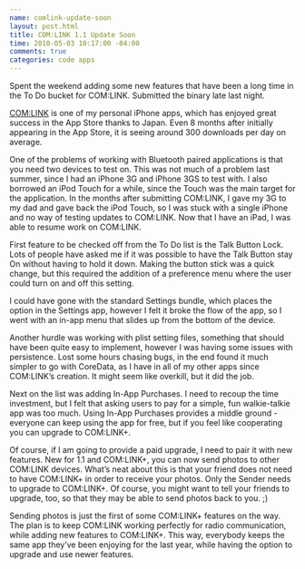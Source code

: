 ```yaml
--- 
name: comlink-update-soon
layout: post.html
title: COM:LINK 1.1 Update Soon
time: 2010-05-03 10:17:00 -04:00
comments: true
categories: code apps
---
```

Spent the weekend adding some new features that have been a long time in the To Do bucket for COM:LINK. Submitted the binary late last night.

[COM:LINK](/apps/comlink.html) is one of my personal iPhone apps, which has enjoyed great success in the App Store thanks to Japan. Even 8 months after initially appearing in the App Store, it is seeing around 300 downloads per day on average.

One of the problems of working with Bluetooth paired applications is that you need two devices to test on. This was not much of a problem last summer, since I had an iPhone 3G and iPhone 3GS to test with. I also borrowed an iPod Touch for a while, since the Touch was the main target for the application. In the months after submitting COM:LINK, I gave my 3G to my dad and gave back the iPod Touch, so I was stuck with a single iPhone and no way of testing updates to COM:LINK. Now that I have an iPad, I was able to resume work on COM:LINK.

First feature to be checked off from the To Do list is the Talk Button Lock. Lots of people have asked me if it was possible to have the Talk Button stay On without having to hold it down. Making the button stick was a quick change, but this required the addition of a preference menu where the user could turn on and off this setting.

I could have gone with the standard Settings bundle, which places the option in the Settings app, however I felt it broke the flow of the app, so I went with an in-app menu that slides up from the bottom of the device.

Another hurdle was working with plist setting files, something that should have been quite easy to implement, however I was having some issues with persistence. Lost some hours chasing bugs, in the end found it much simpler to go with CoreData, as I have in all of my other apps since COM:LINK’s creation. It might seem like overkill, but it did the job.

Next on the list was adding In-App Purchases. I need to recoup the time investment, but I felt that asking users to pay for a simple, fun walkie-talkie app was too much. Using In-App Purchases provides a middle ground - everyone can keep using the app for free, but if you feel like cooperating you can upgrade to COM:LINK+.

Of course, if I am going to provide a paid upgrade, I need to pair it with new features. New for 1.1 and COM:LINK+, you can now send photos to other COM:LINK devices. What’s neat about this is that your friend does not need to have COM:LINK+ in order to receive your photos. Only the Sender needs to upgrade to COM:LINK+. Of course, you might want to tell your friends to upgrade, too, so that they may be able to send photos back to you. ;)

Sending photos is just the first of some COM:LINK+ features on the way. The plan is to keep COM:LINK working perfectly for radio communication, while adding new features to COM:LINK+. This way, everybody keeps the same app they’ve been enjoying for the last year, while having the option to upgrade and use newer features.


